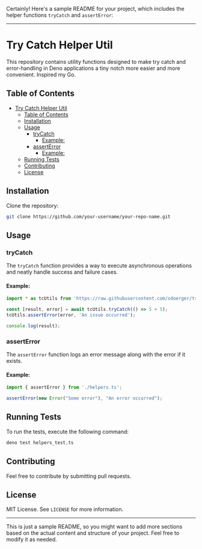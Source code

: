Certainly! Here's a sample README for your project, which includes the helper functions `tryCatch` and `assertError`:

---

# Try Catch Helper Util

This repository contains utility functions designed to make try catch and error-handling in Deno applications a tiny notch more easier and more convenient.
Inspired my Go.

## Table of Contents

- [Try Catch Helper Util](#try-catch-helper-util)
  - [Table of Contents](#table-of-contents)
  - [Installation](#installation)
  - [Usage](#usage)
    - [tryCatch](#trycatch)
      - [Example:](#example)
    - [assertError](#asserterror)
      - [Example:](#example-1)
  - [Running Tests](#running-tests)
  - [Contributing](#contributing)
  - [License](#license)

## Installation

Clone the repository:

```bash
git clone https://github.com/your-username/your-repo-name.git
```

## Usage

### tryCatch

The `tryCatch` function provides a way to execute asynchronous operations and neatly handle success and failure cases.

#### Example:

```typescript
import * as tcUtils from 'https://raw.githubusercontent.com/sdoerger/tryAssert/main/mod.ts';

const [result, error] = await tcUtils.tryCatch(() => 5 + 5);
tcUtils.assertError(error, 'An issue occurred');

console.log(result);
```

### assertError

The `assertError` function logs an error message along with the error if it exists.

#### Example:

```typescript
import { assertError } from './helpers.ts';

assertError(new Error("Some error"), "An error occurred");
```

## Running Tests

To run the tests, execute the following command:

```bash
deno test helpers_test.ts
```

## Contributing

Feel free to contribute by submitting pull requests.

## License

MIT License. See `LICENSE` for more information.

---

This is just a sample README, so you might want to add more sections based on the actual content and structure of your project. Feel free to modify it as needed.